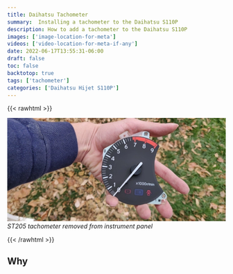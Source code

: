 ```yaml
---
title: Daihatsu Tachometer
summary:  Installing a tachometer to the Daihatsu S110P
description: How to add a tachometer to the Daihatsu S110P
images: ['image-location-for-meta']
videos: ['video-location-for-meta-if-any']
date: 2022-06-17T13:55:31-06:00
draft: false
toc: false
backtotop: true
tags: ['tachometer']
categories: ['Daihatsu Hijet S110P']
---
```


{{< rawhtml >}}
<p class="image-p">
  <img src="/images/celica-tachometer-fix/sd/tachometer-dial-removed.webp"
       alt="ST205 tachometer removed from instrument panel"
       data-zoom-src="/images/celica-tachometer-fix/hd/tachometer-dial-removed.webp"
       data-zoomable
       class="medium-zoom-image">
  <em>ST205 tachometer removed from instrument panel</em>
</p>
{{< /rawhtml >}}

## Why

